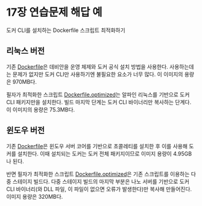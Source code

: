 # 17장 연습문제 해답 예

도커 CLI를 설치하는 Dockerfile 스크립트 최적화하기

## 리눅스 버전

기존 [Dockerfile](linux/Dockerfile)은 데비안을 운영 체제와 도커 공식 설치 방법을 사용한다. 사용하는데는 문제가 없지만 도커 CLI만 사용하기엔 불필요한 요소가 너무 많다. 이 이미지의 용량은 970MB다.

필자가 최적화한 스크립트 [Dockerfile.optimized](linux/Dockerfile.optimized)는 알파인 리눅스를 기반으로 도커 CLI 패키지만을 설치한다. 빌드 마지막 단계는 도커 CLI 바이너리만 복사하는 단계다. 이 이미지의 용량은 75.3MB다.

## 윈도우 버전

기존 [Dockerfile](windows/Dockerfile)은 윈도우 서버 코어를 기반으로 초콜레티를 설치한 후 이를 사용해 도커를 설치한다. 이때 설치되는 도커는 도커 전체 패키지이므로 이미지 용량이 4.95GB나 된다.

반면 필자가 최적화한 스크립트 [Dockerfile.optimized](windows/Dockerfile.optimized)은 기존 스크립트를 이용하는 다중 스테이지 빌드다. 다중 스테이지 빌드의 마지막 부분은 나노 서버를 기반으로 도커 CLI 바이너리(와 DLL 파일, 이 파일이 없으면 오류가 발생한다)만 복사해 만들어진다. 이미지 용량은 320MB다.
